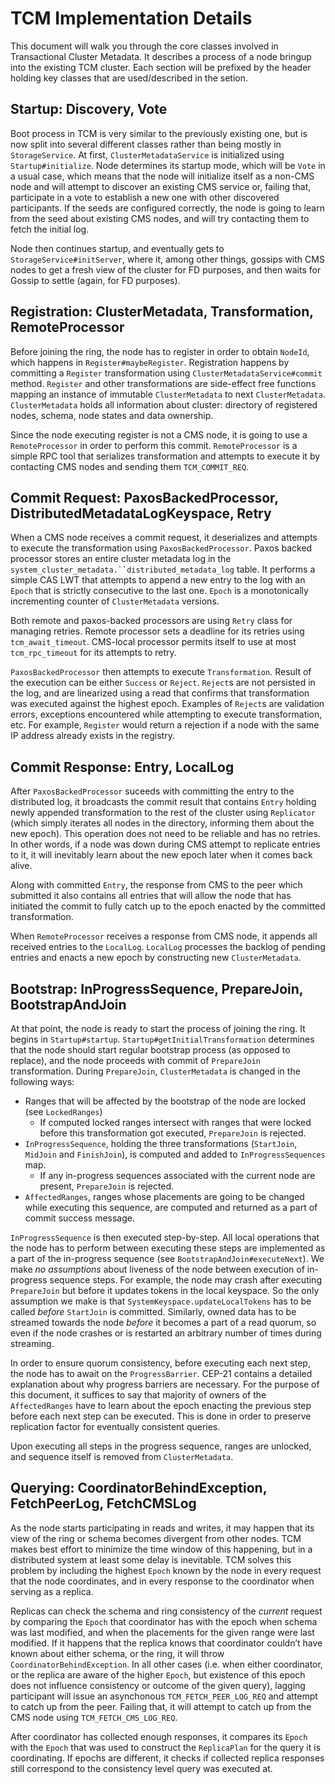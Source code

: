 <!--
# Licensed to the Apache Software Foundation (ASF) under one
# or more contributor license agreements.  See the NOTICE file
# distributed with this work for additional information
# regarding copyright ownership.  The ASF licenses this file
# to you under the Apache License, Version 2.0 (the
# "License"); you may not use this file except in compliance
# with the License.  You may obtain a copy of the License at
#
#     http://www.apache.org/licenses/LICENSE-2.0
#
# Unless required by applicable law or agreed to in writing, software
# distributed under the License is distributed on an "AS IS" BASIS,
# WITHOUT WARRANTIES OR CONDITIONS OF ANY KIND, either express or implied.
# See the License for the specific language governing permissions and
# limitations under the License.
-->

# TCM Implementation Details

This document will walk you through the core classes involved in Transactional Cluster Metadata. It describes a process of a node bringup into the existing TCM cluster. Each section will be prefixed by the header holding key classes that are used/described in the setion.

## Startup: Discovery, Vote

Boot process in TCM is very similar to the previously existing one, but is now split into several different classes rather than being mostly in `StorageService`. At first, `ClusterMetadataService` is initialized using `Startup#initialize`. Node determines its startup mode, which will be `Vote` in a usual case, which means that the node will initialize itself as a non-CMS node and will attempt to discover an existing CMS service or, failing that, participate in a vote to establish a new one with other discovered participants. If the seeds are configured correctly, the node is going to learn from the seed about existing CMS nodes, and will try contacting them to fetch the initial log.

Node then continues startup, and eventually gets to `StorageService#initServer`, where it, among other things, gossips with CMS nodes to get a fresh view of the cluster for FD purposes, and then waits for Gossip to settle (again, for FD purposes).

## Registration: ClusterMetadata, Transformation, RemoteProcessor

Before joining the ring, the node has to register in order to obtain `NodeId`, which happens in `Register#maybeRegister`. Registration happens by committing a `Register` transformation using `ClusterMetadataService#commit` method. `Register` and other transformations are side-effect free functions mapping an instance of immutable `ClusterMetadata` to next `ClusterMetadata`. `ClusterMetadata` holds all information about cluster: directory of registered nodes, schema, node states and data ownership.

Since the node executing register is not a CMS node, it is going to use a `RemoteProcessor` in order to perform this commit. `RemoteProcessor` is a simple RPC tool that serializes transformation and attempts to execute it by contacting CMS nodes and sending them `TCM_COMMIT_REQ`.

## Commit Request: PaxosBackedProcessor, DistributedMetadataLogKeyspace, Retry

When a CMS node receives a commit request, it deserializes and attempts to execute the transformation using `PaxosBackedProcessor`. Paxos backed processor stores an entire cluster metadata log in the `system_cluster_metadata.``distributed_metadata_log` table. It performs a simple CAS LWT that attempts to append a new entry to the log with an `Epoch` that is strictly consecutive to the last one. `Epoch` is a monotonically incrementing counter of `ClusterMetadata` versions.

Both remote and paxos-backed processors are using `Retry` class for managing retries. Remote processor sets a deadline for its retries using `tcm_await_timeout`. CMS-local processor permits itself to use at most `tcm_rpc_timeout` for its attempts to retry.

`PaxosBackedProcessor` then attempts to execute `Transformation`. Result of the execution can be either `Success` or `Reject`. `Reject`s are not persisted in the log, and are linearized using a read that confirms that transformation was executed against the highest epoch. Examples of `Reject`s are validation errors, exceptions encountered while attempting to execute transformation, etc. For example, `Register` would return a rejection if a node with the same IP address already exists in the registry.

## Commit Response: Entry, LocalLog

After `PaxosBackedProcessor` suceeds with committing the entry to the distributed log, it broadcasts the commit result that contains `Entry` holding newly appended transformation to the rest of the cluster using `Replicator` (which simply iterates all nodes in the directory, informing them about the new epoch). This operation does not need to be reliable and has no retries. In other words, if a node was down during CMS attempt to replicate entries to it, it will inevitably learn about the new epoch later when it comes back alive.

Along with committed `Entry`, the response from CMS to the peer which submitted it also contains all entries that will allow the node that has initiated the commit to fully catch up to the epoch enacted by the committed transformation.

When `RemoteProcessor` receives a response from CMS node, it appends all received entries to the `LocalLog`. `LocalLog` processes the backlog of pending entries and enacts a new epoch by constructing new `ClusterMetadata`.

## Bootstrap: InProgressSequence, PrepareJoin, BootstrapAndJoin

At that point, the node is ready to start the process of joining the ring. It begins in `Startup#startup`. `Startup#getInitialTransformation` determines that the node should start regular bootstrap process (as opposed to replace), and the node proceeds with commit of `PrepareJoin` transformation. During `PrepareJoin`, `ClusterMetadata` is changed in the following ways:

* Ranges that will be affected by the bootstrap of the node are locked (see `LockedRanges`)
    * If computed locked ranges intersect with ranges that were locked before this transformation got executed, `PrepareJoin` is rejected.
* `InProgressSequence`, holding the three transformations (`StartJoin`, `MidJoin` and `FinishJoin`), is computed and added to `InProgressSequences` map.
    * If any in-progress sequences associated with the current node are present, `PrepareJoin` is rejected.
* `AffectedRanges`, ranges whose placements are going to be changed while executing this sequence, are computed and returned as a part of commit success message.

`InProgressSequence` is then executed step-by-step. All local operations that the node has to perform between executing these steps are implemented as a part of the in-progress sequence (see `BootstrapAndJoin#executeNext`). We make *no assumptions* about liveness of the node between execution of in-progress sequence steps. For example, the node may crash after executing `PrepareJoin` but before it updates tokens in the local keyspace. So the only assumption we make is that `SystemKeyspace.updateLocalTokens` has to be called *before* `StartJoin` is committed. Similarly, owned data has to be streamed towards the node *before* it becomes a part of a read quorum, so even if the node crashes or is restarted an arbitrary number of times during streaming.

In order to ensure quorum consistency, before executing each next step, the node has to await on the `ProgressBarrier`. CEP-21 contains a detailed explanation about why progress barriers are necessary. For the purpose of this document, it suffices to say that majority of owners of the `AffectedRanges` have to learn about the epoch enacting the previous step before each next step can be executed. This is done in order to preserve replication factor for eventually consistent queries.

Upon executing all steps in the progress sequence, ranges are unlocked, and sequence itself is removed from `ClusterMetadata`.


## Querying: CoordinatorBehindException, FetchPeerLog, FetchCMSLog

As the node starts participating in reads and writes, it may happen that its view of the ring or schema becomes divergent from other nodes. TCM makes best effort to minimize the time window of this happening, but in a distributed system at least some delay is inevitable. TCM solves this problem by including the highest `Epoch` known by the node in every request that the node coordinates, and in every response to the coordinator when serving as a replica.

Replicas can check the schema and ring consistency of the *current* request by comparing the `Epoch` that coordinator has with the epoch when schema was last modified, and when the placements for the given range were last modified. If it happens that the replica knows that coordinator couldn’t have known about either schema, or the ring, it will throw `CoordinatorBehindException`. In all other cases (i.e. when either coordinator, or the replica are aware of the higher `Epoch`, but existence of this epoch does not influence consistency or outcome of the given query), lagging participant will issue an asynchonous `TCM_FETCH_PEER_LOG_REQ` and attempt to catch up from the peer. Failing that, it will attempt to catch up from the CMS node using `TCM_FETCH_CMS_LOG_REQ`.

After coordinator has collected enough responses, it compares its `Epoch` with the `Epoch` that was used to construct the `ReplicaPlan` for the query it is coordinating. If epochs are different, it checks if collected replica responses still correspond to the consistency level query was executed at.


